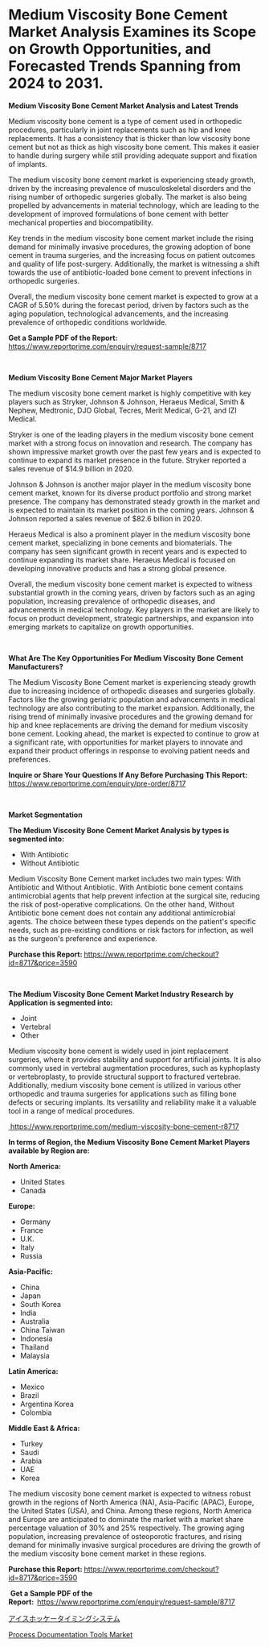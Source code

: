 <p><h1>Medium Viscosity Bone Cement Market Analysis Examines its Scope on Growth Opportunities, and Forecasted Trends Spanning from 2024 to 2031.</h1></p><p><strong>Medium Viscosity Bone Cement Market Analysis and Latest Trends</strong></p>
<p><p>Medium viscosity bone cement is a type of cement used in orthopedic procedures, particularly in joint replacements such as hip and knee replacements. It has a consistency that is thicker than low viscosity bone cement but not as thick as high viscosity bone cement. This makes it easier to handle during surgery while still providing adequate support and fixation of implants.</p><p>The medium viscosity bone cement market is experiencing steady growth, driven by the increasing prevalence of musculoskeletal disorders and the rising number of orthopedic surgeries globally. The market is also being propelled by advancements in material technology, which are leading to the development of improved formulations of bone cement with better mechanical properties and biocompatibility.</p><p>Key trends in the medium viscosity bone cement market include the rising demand for minimally invasive procedures, the growing adoption of bone cement in trauma surgeries, and the increasing focus on patient outcomes and quality of life post-surgery. Additionally, the market is witnessing a shift towards the use of antibiotic-loaded bone cement to prevent infections in orthopedic surgeries.</p><p>Overall, the medium viscosity bone cement market is expected to grow at a CAGR of 5.50% during the forecast period, driven by factors such as the aging population, technological advancements, and the increasing prevalence of orthopedic conditions worldwide.</p></p>
<p><strong>Get a Sample PDF of the Report:&nbsp;</strong> <a href="https://www.reportprime.com/enquiry/request-sample/8717">https://www.reportprime.com/enquiry/request-sample/8717</a></p>
<p>&nbsp;</p>
<p><strong>Medium Viscosity Bone Cement Major Market Players</strong></p>
<p><p>The medium viscosity bone cement market is highly competitive with key players such as Stryker, Johnson & Johnson, Heraeus Medical, Smith & Nephew, Medtronic, DJO Global, Tecres, Merit Medical, G-21, and IZI Medical. </p><p>Stryker is one of the leading players in the medium viscosity bone cement market with a strong focus on innovation and research. The company has shown impressive market growth over the past few years and is expected to continue to expand its market presence in the future. Stryker reported a sales revenue of $14.9 billion in 2020.</p><p>Johnson & Johnson is another major player in the medium viscosity bone cement market, known for its diverse product portfolio and strong market presence. The company has demonstrated steady growth in the market and is expected to maintain its market position in the coming years. Johnson & Johnson reported a sales revenue of $82.6 billion in 2020.</p><p>Heraeus Medical is also a prominent player in the medium viscosity bone cement market, specializing in bone cements and biomaterials. The company has seen significant growth in recent years and is expected to continue expanding its market share. Heraeus Medical is focused on developing innovative products and has a strong global presence.</p><p>Overall, the medium viscosity bone cement market is expected to witness substantial growth in the coming years, driven by factors such as an aging population, increasing prevalence of orthopedic diseases, and advancements in medical technology. Key players in the market are likely to focus on product development, strategic partnerships, and expansion into emerging markets to capitalize on growth opportunities.</p></p>
<p>&nbsp;</p>
<p><strong>What Are The Key Opportunities For Medium Viscosity Bone Cement Manufacturers?</strong></p>
<p><p>The Medium Viscosity Bone Cement market is experiencing steady growth due to increasing incidence of orthopedic diseases and surgeries globally. Factors like the growing geriatric population and advancements in medical technology are also contributing to the market expansion. Additionally, the rising trend of minimally invasive procedures and the growing demand for hip and knee replacements are driving the demand for medium viscosity bone cement. Looking ahead, the market is expected to continue to grow at a significant rate, with opportunities for market players to innovate and expand their product offerings in response to evolving patient needs and preferences.</p></p>
<p><strong>Inquire or Share Your Questions If Any Before Purchasing This Report:</strong> <a href="https://www.reportprime.com/enquiry/pre-order/8717">https://www.reportprime.com/enquiry/pre-order/8717</a></p>
<p>&nbsp;</p>
<p><strong>Market Segmentation</strong></p>
<p><strong>The Medium Viscosity Bone Cement Market Analysis by types is segmented into:</strong></p>
<p><ul><li>With Antibiotic</li><li>Without Antibiotic</li></ul></p>
<p><p>Medium Viscosity Bone Cement market includes two main types: With Antibiotic and Without Antibiotic. With Antibiotic bone cement contains antimicrobial agents that help prevent infection at the surgical site, reducing the risk of post-operative complications. On the other hand, Without Antibiotic bone cement does not contain any additional antimicrobial agents. The choice between these types depends on the patient's specific needs, such as pre-existing conditions or risk factors for infection, as well as the surgeon's preference and experience.</p></p>
<p><strong>Purchase this Report:&nbsp;</strong><a href="https://www.reportprime.com/checkout?id=8717&price=3590">https://www.reportprime.com/checkout?id=8717&price=3590</a></p>
<p>&nbsp;</p>
<p><strong>The Medium Viscosity Bone Cement Market Industry Research by Application is segmented into:</strong></p>
<p><ul><li>Joint</li><li>Vertebral</li><li>Other</li></ul></p>
<p><p>Medium viscosity bone cement is widely used in joint replacement surgeries, where it provides stability and support for artificial joints. It is also commonly used in vertebral augmentation procedures, such as kyphoplasty or vertebroplasty, to provide structural support to fractured vertebrae. Additionally, medium viscosity bone cement is utilized in various other orthopedic and trauma surgeries for applications such as filling bone defects or securing implants. Its versatility and reliability make it a valuable tool in a range of medical procedures.</p></p>
<p><a href="https://www.reportprime.com/medium-viscosity-bone-cement-r8717">&nbsp;https://www.reportprime.com/medium-viscosity-bone-cement-r8717</a></p>
<p><strong>In terms of Region, the Medium Viscosity Bone Cement Market Players available by Region are:</strong></p>
<p>
    <p> <strong> North America: </strong>
        <ul>
            <li>United States</li>
            <li>Canada</li>
        </ul>
        </p> 
    <p> <strong> Europe: </strong>
        <ul>
            <li>Germany</li>
            <li>France</li>
            <li>U.K.</li>
            <li>Italy</li>
            <li>Russia</li>
        </ul>
        </p> 
    <p> <strong> Asia-Pacific: </strong>
        <ul>
            <li>China</li>
            <li>Japan</li>
            <li>South Korea</li>
            <li>India</li>
            <li>Australia</li>
            <li>China Taiwan</li>
            <li>Indonesia</li>
            <li>Thailand</li>
            <li>Malaysia</li>
        </ul>
        </p> 
    <p> <strong> Latin America: </strong>
        <ul>
            <li>Mexico</li>
            <li>Brazil</li>
            <li>Argentina Korea</li>
            <li>Colombia</li>
        </ul>
        </p> 
    <p> <strong> Middle East & Africa: </strong>
        <ul>
            <li>Turkey</li>
            <li>Saudi</li>
            <li>Arabia</li>
            <li>UAE</li>
            <li>Korea</li>
        </ul>
    </p>
    </p>
<p><p>The medium viscosity bone cement market is expected to witness robust growth in the regions of North America (NA), Asia-Pacific (APAC), Europe, the United States (USA), and China. Among these regions, North America and Europe are anticipated to dominate the market with a market share percentage valuation of 30% and 25% respectively. The growing aging population, increasing prevalence of osteoporotic fractures, and rising demand for minimally invasive surgical procedures are driving the growth of the medium viscosity bone cement market in these regions.</p></p>
<p><strong>Purchase this Report: </strong><a href="https://www.reportprime.com/checkout?id=8717&price=3590">https://www.reportprime.com/checkout?id=8717&price=3590</a></p>
<p>&nbsp;<strong>Get a Sample PDF of the Report:&nbsp;&nbsp;</strong><a href="https://www.reportprime.com/enquiry/request-sample/8717">https://www.reportprime.com/enquiry/request-sample/8717</a></p>
<p><strong></strong></p>
<p><p><a href="https://github.com/NikitaBruen/Market-Research-Report-List-1/blob/main/219888077551.md">アイスホッケータイミングシステム</a></p><p><a href="https://view.publitas.com/reportprime-1/analyzing-process-documentation-tools-market-global-industry-perspective-and-forecast-2024-to-2031/">Process Documentation Tools Market</a></p></p>